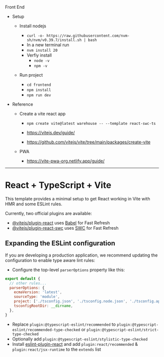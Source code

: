 Front End

- Setup
    - Install nodejs
        - `curl -o- https://raw.githubusercontent.com/nvm-sh/nvm/v0.39.7/install.sh | bash`
        - In a new terminal run
        - `nvm install 20`
        - Verfiy install    
            - `node -v`
            - `npm -v`

    - Run project
        - `cd frontend`
        - `npm install`
        - `npm run dev`

- Reference
    - Create a vite react app
        - `npm create vite@latest warehouse -- --template react-swc-ts`

        - https://vitejs.dev/guide/
        - https://github.com/vitejs/vite/tree/main/packages/create-vite

    - PWA
      - https://vite-pwa-org.netlify.app/guide/
--- 


# React + TypeScript + Vite

This template provides a minimal setup to get React working in Vite with HMR and some ESLint rules.

Currently, two official plugins are available:

- [@vitejs/plugin-react](https://github.com/vitejs/vite-plugin-react/blob/main/packages/plugin-react/README.md) uses [Babel](https://babeljs.io/) for Fast Refresh
- [@vitejs/plugin-react-swc](https://github.com/vitejs/vite-plugin-react-swc) uses [SWC](https://swc.rs/) for Fast Refresh

## Expanding the ESLint configuration

If you are developing a production application, we recommend updating the configuration to enable type aware lint rules:

- Configure the top-level `parserOptions` property like this:

```js
export default {
  // other rules...
  parserOptions: {
    ecmaVersion: 'latest',
    sourceType: 'module',
    project: ['./tsconfig.json', './tsconfig.node.json', './tsconfig.app.json'],
    tsconfigRootDir: __dirname,
  },
}
```

- Replace `plugin:@typescript-eslint/recommended` to `plugin:@typescript-eslint/recommended-type-checked` or `plugin:@typescript-eslint/strict-type-checked`
- Optionally add `plugin:@typescript-eslint/stylistic-type-checked`
- Install [eslint-plugin-react](https://github.com/jsx-eslint/eslint-plugin-react) and add `plugin:react/recommended` & `plugin:react/jsx-runtime` to the `extends` list
